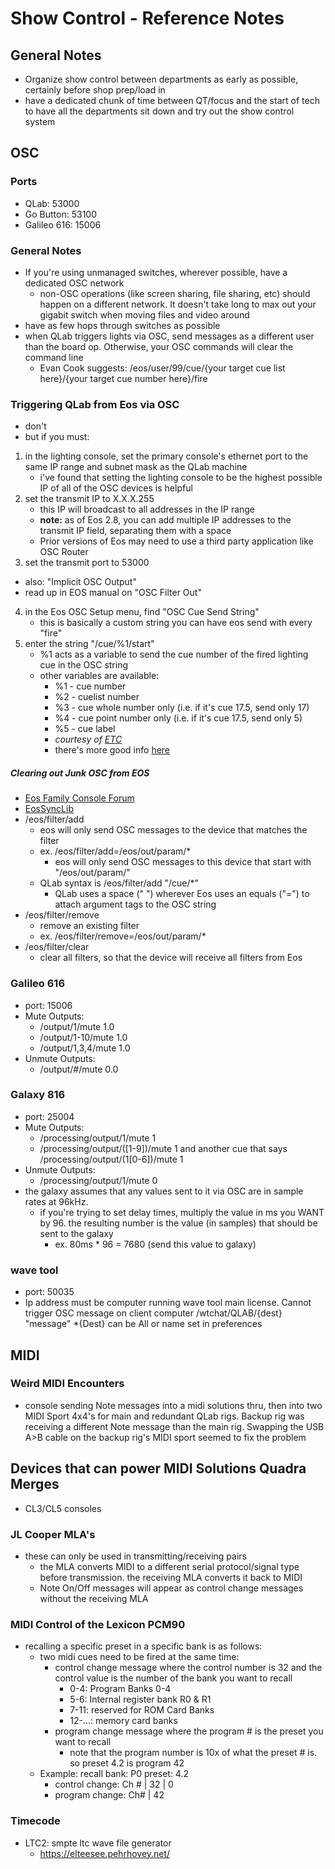 # Show Control - Reference Notes


## General Notes
* Organize show control between departments as early as possible, certainly before shop prep/load in
* have a dedicated chunk of time between QT/focus and the start of tech to have all the departments sit down and try out the show control system

## OSC 

### Ports
* QLab: 53000
* Go Button: 53100
* Galileo 616: 15006

### General Notes
* If you're using unmanaged switches, wherever possible, have a dedicated OSC network
    * non-OSC operations (like screen sharing, file sharing, etc) should happen on a different network. It doesn't take long to max out your gigabit switch when moving files and video around
* have as few hops through switches as possible
* when QLab triggers lights via OSC, send messages as a different user than the board op. Otherwise, your OSC commands will clear the command line
    * Evan Cook suggests: /eos/user/99/cue/{your target cue list here}/{your target cue number here}/fire

### Triggering QLab from Eos via OSC
* don't
* but if you must:
1. in the lighting console, set the primary console's ethernet port to the same IP range and subnet mask as the QLab machine
	* i've found that setting the lighting console to be the highest possible IP of all of the OSC devices is helpful
2. set the transmit IP to X.X.X.255
	* this IP will broadcast to all addresses in the IP range
	* **note:** as of Eos 2.8, you can add multiple IP addresses to the transmit IP field, separating them with a space
	* Prior versions of Eos may need to use a third party application like OSC Router
3. set the transmit port to 53000
* also: "Implicit OSC Output"
* read up in EOS manual on "OSC Filter Out"
4. in the Eos OSC Setup menu, find "OSC Cue Send String"
	* this is basically a custom string you can have eos send with every "fire"
5. enter the string "/cue/%1/start"
	* %1 acts as a variable to send the cue number of the fired lighting cue in the OSC string
	* other variables are available:
		* %1 - cue number
		* %2 - cuelist number
		* %3 - cue whole number only (i.e. if it's cue 17.5, send only 17)
		* %4 - cue point number only (i.e. if it's cue 17.5, send only 5)
		* %5 - cue label
		* *courtesy of [ETC](https://tinyurl.com/45awbhfa)*
		* there's more good info [here](https://tinyurl.com/3ft3d45h)

##### Clearing out Junk OSC from EOS
* [Eos Family Console Forum](https://tinyurl.com/uf6bex4w)
* [EosSyncLib](https://tinyurl.com/uzmr3mw)
* /eos/filter/add
	* eos will only send OSC messages to the device that matches the filter
	* ex. /eos/filter/add=/eos/out/param/\*
		* eos will only send OSC messages to this device that start with "/eos/out/param/"
	* QLab syntax is /eos/filter/add "/cue/\*"
		* QLab uses a space (" ") wherever Eos uses an equals ("=") to attach argument tags to the OSC string
* /eos/filter/remove
	* remove an existing filter
	* ex. /eos/filter/remove=/eos/out/param/\*
* /eos/filter/clear
	* clear all filters, so that the device will receive all filters from Eos

### Galileo 616
* port: 15006
* Mute Outputs:
	* /output/1/mute 1.0
	* /output/1-10/mute 1.0
	* /output/1,3,4/mute 1.0
* Unmute Outputs:
	* /output/#/mute 0.0

### Galaxy 816
* port: 25004
* Mute Outputs:
	* /processing/output/1/mute 1
	* /processing/output/([1-9])/mute 1 and another cue that says /processing/output/(1[0-6])/mute 1
* Unmute Outputs:
  	* /processing/output/1/mute 0
* the galaxy assumes that any values sent to it via OSC are in sample rates at 96kHz.
	* if you're trying to set delay times, multiply the value in ms you WANT by 96. the resulting number is the value (in samples) that should be sent to the galaxy
		* ex. 80ms * 96 = 7680 (send this value to galaxy)
### wave tool
* port: 50035
* Ip address must be computer running wave tool main license. Cannot trigger OSC message on client computer 
/wtchat/QLAB/{dest} "message"
*{Dest} can be All or name set in preferences 

## MIDI

### Weird MIDI Encounters
* console sending Note messages into a midi solutions thru, then into two MIDI Sport 4x4's for main and redundant QLab rigs. Backup rig was receiving a different Note message than the main rig. Swapping the USB A>B cable on the backup rig's MIDI sport seemed to fix the problem

## Devices that can power MIDI Solutions Quadra Merges
* CL3/CL5 consoles

### JL Cooper MLA's
* these can only be used in transmitting/receiving pairs
	* the MLA converts MIDI to a different serial protocol/signal type before transmission. the receiving MLA converts it back to MIDI
	* Note On/Off messages will appear as control change messages without the receiving MLA

### MIDI Control of the Lexicon PCM90
* recalling a specific preset in a specific bank is as follows:
	* two midi cues need to be fired at the same time:
		* control change message where the control number is 32 and the control value is the number of the bank you want to recall
			* 0-4: Program Banks 0-4
			* 5-6: Internal register bank R0 & R1
			* 7-11: reserved for ROM Card Banks
			* 12-...: memory card banks
		* program change message where the program # is the preset you want to recall
			* note that the program number is 10x of what the preset # is. so preset 4.2 is program 42
	* Example: recall bank: P0 preset: 4.2
		* control change: Ch # | 32 | 0
		* program change: Ch# | 42

### Timecode
* LTC2: smpte ltc wave file generator
	* https://elteesee.pehrhovey.net/
